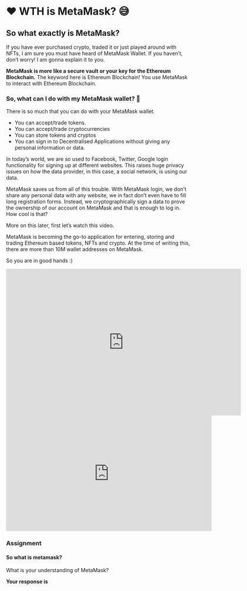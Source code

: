 ﻿# ❤️ WTH is MetaMask? 😅

## **So what exactly is MetaMask?**

If you have ever purchased crypto, traded it or just played around with NFTs, I am sure you must have heard of MetaMask Wallet. If you haven’t, don’t worry! I am gonna explain it to you.  
  
**MetaMask is more like a secure vault or your key for the Ethereum Blockchain.**  The keyword here is  Ethereum Blockchain! You use MetaMask to interact with Ethereum Blockchain.

### So, what can I do with my MetaMask wallet? 🧐

There is so much that you can do with your MetaMask wallet.

-   You can accept/trade tokens.
-   You can accept/trade cryptocurrencies
-   You can store tokens and cryptos
-   You can sign in to Decentralised Applications without giving any personal information or data.

In today’s world, we are so used to Facebook, Twitter, Google login functionality for signing up at different websites. This raises huge privacy issues on how the data provider, in this case, a social network, is using our data.

MetaMask saves us from all of this trouble. With MetaMask login, we don’t share any personal data with any website, we in fact don’t even have to fill long registration forms. Instead, we cryptographically sign a data to prove the ownership of our account on MetaMask and that is enough to log in. How cool is that?

More on this later, first let’s watch this video.

MetaMask is becoming the go-to application for entering, storing and trading Ethereum based tokens, NFTs and crypto.  At the time of writing this, there are more than 10M wallet addresses on MetaMask.

So you are in good hands :)

<iframe src="https://www.loom.com/embed/95dfd6382bb4457db8af1b00a7a11c4f" frameborder="0" webkitallowfullscreen mozallowfullscreen allowfullscreen width="640" height="400"></iframe>

<iframe width="560" height="315" src="https://www.youtube.com/embed/YRyLAR6A1Wc" title="YouTube video player" frameborder="0" allow="accelerometer; autoplay; clipboard-write; encrypted-media; gyroscope; picture-in-picture" allowfullscreen></iframe>

### Assignment

#### So what is metamask?

What is your understanding of MetaMask?

**Your response is**
